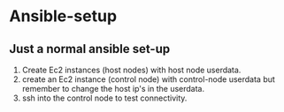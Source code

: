 # Ansible-setup

## Just a normal ansible set-up

1. Create Ec2 instances (host nodes) with host node userdata.
2. create an Ec2 instance (control node) with control-node userdata but remember to change the host ip's in the userdata.
3. ssh into the control node to test connectivity.
